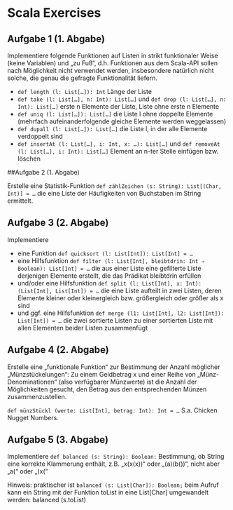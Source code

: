 # Scala Exercises

## Aufgabe 1 (1. Abgabe)

Implementiere folgende Funktionen auf Listen in strikt funktionaler Weise (keine Variablen) und „zu Fuß“, d.h. Funktionen aus dem Scala-API sollen nach Möglichkeit nicht verwendet werden, insbesondere natürlich nicht solche, die genau die gefragte Funktionalität liefern.
- `def length (l: List[…]): Int` Länge der Liste
- `def take (l: List[…], n: Int): List[…]` und
  `def drop (l: List[…], n: Int): List[…]` erste n Elemente der Liste, Liste ohne erste n Elemente
- `def uniq (l: List[…]): List[…]` die Liste l ohne doppelte Elemente (mehrfach aufeinanderfolgende gleiche Elemente werden weggelassen)
- `def dupall (l: List[…]): List[…]` die Liste l, in der alle Elemente verdoppelt sind
- `def insertAt (l: List[…], i: Int, x: …): List[…]` und `def removeAt (l: List[…], i: Int): List[…]` Element an n-ter Stelle einfügen bzw. löschen



##Aufgabe 2 (1. Abgabe)

Erstelle eine Statistik-Funktion
`def zählZeichen (s: String): List[(Char, Int)] = …`
die eine Liste der Häufigkeiten von Buchstaben im String ermittelt.



## Aufgabe 3 (2. Abgabe)

Implementiere
- eine Funktion `def quicksort (l: List[Int]): List[Int] = …`
- eine Hilfsfunktion `def filter (l: List[Int], bleibtdrin: Int ⇒ Boolean): List[Int] = …` die aus einer Liste eine gefilterte Liste derjenigen Elemente erstellt, die das Prädikat bleibtdrin erfüllen
- und/oder eine Hilfsfunktion
`def split (l: List[Int], x: Int): (List[Int], List[Int]) = …` die eine Liste aufteilt in zwei Listen, deren Elemente kleiner oder kleinergleich bzw. größergleich oder größer als x sind
- und ggf. eine Hilfsfunktion
`def merge (l1: List[Int], l2: List[Int]): List[Int]) = …` die zwei sortierte Listen zu einer sortierten Liste mit allen Elementen beider Listen zusammenfügt


## Aufgabe 4 (2. Abgabe)

Erstelle eine „funktionale Funktion“ zur Bestimmung der Anzahl möglicher „Münzstückelungen“:
Zu einem Geldbetrag x und einer Reihe von „Münz-Denominationen“ (also verfügbarer Münzwerte) ist die Anzahl der Möglichkeiten gesucht, den Betrag aus den entsprechenden Münzen zusammenzustellen.

`def münzStückl (werte: List[Int], betrag: Int): Int = …`
S.a. Chicken Nugget Numbers.


## Aufgabe 5 (3. Abgabe)

Implementiere
`def balanced (s: String): Boolean:`
Bestimmung, ob String eine korrekte Klammerung enthält, z.B. „x(x(x))“ oder „(a)(b())“, nicht aber „a(“ oder „)x(“

Hinweis: praktischer ist `balanced (s: List[Char]): Boolean;` beim Aufruf kann ein String mit der Funktion toList in eine List[Char] umgewandelt werden: balanced (s.toList)
